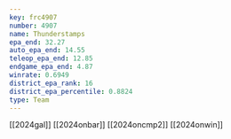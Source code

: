 ```yaml
---
key: frc4907
number: 4907
name: Thunderstamps
epa_end: 32.27
auto_epa_end: 14.55
teleop_epa_end: 12.85
endgame_epa_end: 4.87
winrate: 0.6949
district_epa_rank: 16
district_epa_percentile: 0.8824
type: Team
---
```

[[2024gal]]
[[2024onbar]]
[[2024oncmp2]]
[[2024onwin]]
